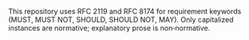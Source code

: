 This repository uses RFC 2119 and RFC 8174 for requirement keywords (MUST, MUST NOT, SHOULD, SHOULD NOT, MAY). Only capitalized instances are normative; explanatory prose is non‑normative. 
